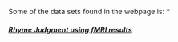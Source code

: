 Some of the data sets found in the webpage is:
*<h5><a href='https://openneuro.org/datasets/ds000003/versions/00001' target='_blank'>Rhyme Judgment using fMRI results</a></h5>
